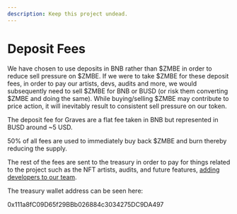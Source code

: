 ```yaml
---
description: Keep this project undead.
---
```


# Deposit Fees

We have chosen to use deposits in BNB rather than $ZMBE in order to reduce sell pressure on $ZMBE. If we were to take $ZMBE for these deposit fees, in order to pay our artists, devs, audits and more, we would subsequently need to sell $ZMBE for BNB or BUSD (or risk them converting $ZMBE and doing the same). While buying/selling $ZMBE may contribute to price action, it will inevitably result to consistent sell pressure on our token.&#x20;

The deposit fee for Graves are a flat fee taken in BNB but represented in BUSD around \~5 USD.&#x20;

50% of all fees are used to immediately buy back $ZMBE and burn thereby reducing the supply.

The rest of the fees are sent to the treasury in order to pay for things related to the project such as the NFT artists, audits, and future features, [adding developers to our team](../security-and-team-information/join-our-team-of-dr.-frankensteins.md).&#x20;

The treasury wallet address can be seen here:&#x20;

0x111a8fC09D65f29BBb026884c3034275DC9DA497
